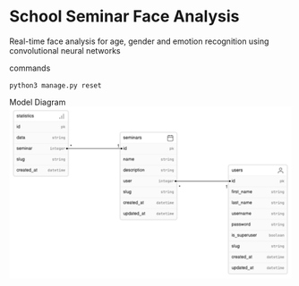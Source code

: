 # School Seminar Face Analysis

Real-time face analysis for age, gender and emotion recognition using convolutional neural networks

commands
```
python3 manage.py reset
```

Model Diagram
![Model Diagram](model-diagram.png)